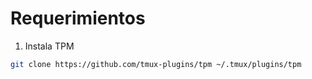 # Requerimientos

1. Instala TPM

```bash
git clone https://github.com/tmux-plugins/tpm ~/.tmux/plugins/tpm
```
